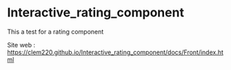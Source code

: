 # Interactive_rating_component

This a test for a rating component

Site web : https://clem220.github.io/Interactive_rating_component/docs/Front/index.html